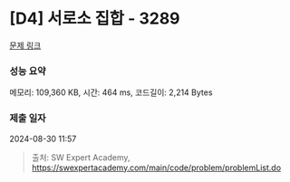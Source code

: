 # [D4] 서로소 집합 - 3289 

[문제 링크](https://swexpertacademy.com/main/code/problem/problemDetail.do?contestProbId=AWBJKA6qr2oDFAWr) 

### 성능 요약

메모리: 109,360 KB, 시간: 464 ms, 코드길이: 2,214 Bytes

### 제출 일자

2024-08-30 11:57



> 출처: SW Expert Academy, https://swexpertacademy.com/main/code/problem/problemList.do